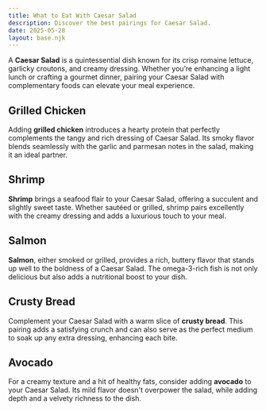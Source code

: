 ```yaml
---
title: What to Eat With Caesar Salad
description: Discover the best pairings for Caesar Salad.
date: 2025-05-28
layout: base.njk
---
```


A **Caesar Salad** is a quintessential dish known for its crisp romaine lettuce, garlicky croutons, and creamy dressing. Whether you’re enhancing a light lunch or crafting a gourmet dinner, pairing your Caesar Salad with complementary foods can elevate your meal experience.

## **Grilled Chicken**

Adding **grilled chicken** introduces a hearty protein that perfectly complements the tangy and rich dressing of Caesar Salad. Its smoky flavor blends seamlessly with the garlic and parmesan notes in the salad, making it an ideal partner.

## **Shrimp**

**Shrimp** brings a seafood flair to your Caesar Salad, offering a succulent and slightly sweet taste. Whether sautéed or grilled, shrimp pairs excellently with the creamy dressing and adds a luxurious touch to your meal.

## **Salmon**

**Salmon**, either smoked or grilled, provides a rich, buttery flavor that stands up well to the boldness of a Caesar Salad. The omega-3-rich fish is not only delicious but also adds a nutritional boost to your dish.

## **Crusty Bread**

Complement your Caesar Salad with a warm slice of **crusty bread**. This pairing adds a satisfying crunch and can also serve as the perfect medium to soak up any extra dressing, enhancing each bite.

## **Avocado**

For a creamy texture and a hit of healthy fats, consider adding **avocado** to your Caesar Salad. Its mild flavor doesn't overpower the salad, while adding depth and a velvety richness to the dish.
